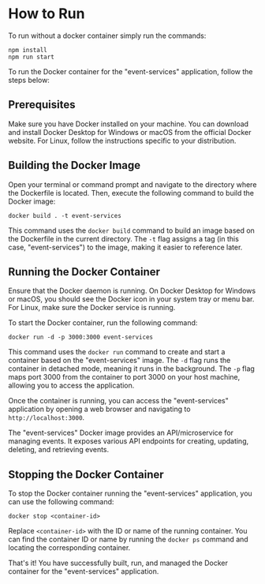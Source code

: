 # How to Run

To run without a docker container simply run the commands:
```shell
npm install
npm run start
```

To run the Docker container for the "event-services" application, follow the steps below:

## Prerequisites

Make sure you have Docker installed on your machine. You can download and install Docker Desktop for Windows or macOS from the official Docker website. For Linux, follow the instructions specific to your distribution.

## Building the Docker Image

Open your terminal or command prompt and navigate to the directory where the Dockerfile is located. Then, execute the following command to build the Docker image:

```shell
docker build . -t event-services
```

This command uses the `docker build` command to build an image based on the Dockerfile in the current directory. The `-t` flag assigns a tag (in this case, "event-services") to the image, making it easier to reference later.

## Running the Docker Container

Ensure that the Docker daemon is running. On Docker Desktop for Windows or macOS, you should see the Docker icon in your system tray or menu bar. For Linux, make sure the Docker service is running.

To start the Docker container, run the following command:

```shell
docker run -d -p 3000:3000 event-services
```

This command uses the `docker run` command to create and start a container based on the "event-services" image. The `-d` flag runs the container in detached mode, meaning it runs in the background. The `-p` flag maps port 3000 from the container to port 3000 on your host machine, allowing you to access the application.

Once the container is running, you can access the "event-services" application by opening a web browser and navigating to `http://localhost:3000`.

The "event-services" Docker image provides an API/microservice for managing events. It exposes various API endpoints for creating, updating, deleting, and retrieving events.

## Stopping the Docker Container

To stop the Docker container running the "event-services" application, you can use the following command:

```shell
docker stop <container-id>
```

Replace `<container-id>` with the ID or name of the running container. You can find the container ID or name by running the `docker ps` command and locating the corresponding container.

That's it! You have successfully built, run, and managed the Docker container for the "event-services" application.
